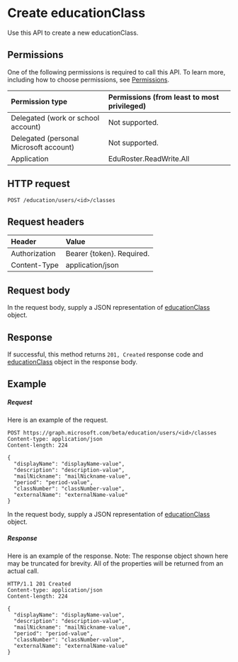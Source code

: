 # Create educationClass

Use this API to create a new educationClass.
## Permissions
One of the following permissions is required to call this API. To learn more, including how to choose permissions, see [Permissions](../../../concepts/permissions_reference.md).

|Permission type      | Permissions (from least to most privileged)              |
|:--------------------|:---------------------------------------------------------|
|Delegated (work or school account) |  Not supported.  |
|Delegated (personal Microsoft account) |  Not supported.  |
|Application | EduRoster.ReadWrite.All |

## HTTP request
<!-- { "blockType": "ignored" } -->
```http
POST /education/users/<id>/classes
```
## Request headers
| Header       | Value |
|:---------------|:--------|
| Authorization  | Bearer {token}. Required.  |
| Content-Type  | application/json  |

## Request body
In the request body, supply a JSON representation of [educationClass](../resources/educationclass.md) object.


## Response
If successful, this method returns `201, Created` response code and [educationClass](../resources/educationclass.md) object in the response body.

## Example
##### Request
Here is an example of the request.
<!-- {
  "blockType": "request",
  "name": "create_educationclass_from_educationuser"
}-->
```http
POST https://graph.microsoft.com/beta/education/users/<id>/classes
Content-type: application/json
Content-length: 224

{
  "displayName": "displayName-value",
  "description": "description-value",
  "mailNickname": "mailNickname-value",
  "period": "period-value",
  "classNumber": "classNumber-value",
  "externalName": "externalName-value"
}
```
In the request body, supply a JSON representation of [educationClass](../resources/educationclass.md) object.
##### Response
Here is an example of the response. Note: The response object shown here may be truncated for brevity. All of the properties will be returned from an actual call.
<!-- {
  "blockType": "response",
  "truncated": true,
  "@odata.type": "microsoft.graph.educationClass"
} -->
```http
HTTP/1.1 201 Created
Content-type: application/json
Content-length: 224

{
  "displayName": "displayName-value",
  "description": "description-value",
  "mailNickname": "mailNickname-value",
  "period": "period-value",
  "classNumber": "classNumber-value",
  "externalName": "externalName-value"
}
```

<!-- uuid: 8fcb5dbc-d5aa-4681-8e31-b001d5168d79
2015-10-25 14:57:30 UTC -->
<!-- {
  "type": "#page.annotation",
  "description": "Create educationClass",
  "keywords": "",
  "section": "documentation",
  "tocPath": ""
}-->
